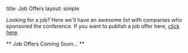 title: Job Offers
layout: simple

Looking for a job? Here we'll have an awesome list with companies who sponsored the conference. If you want to publish a job offer here, [click here](/sponsors/sponsorship/).

** Job Offers Coming Soon... **
